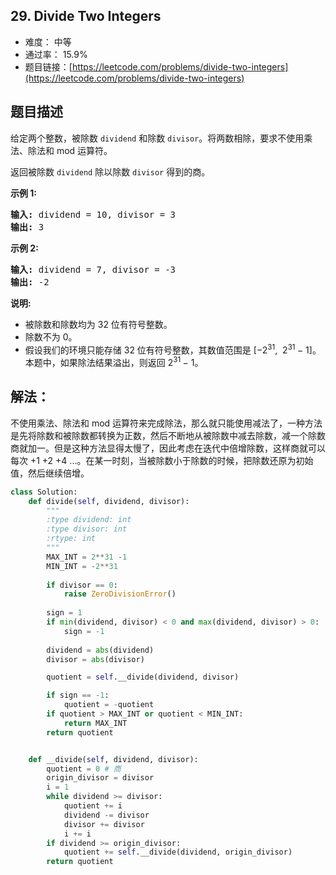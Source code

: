 ## 29. Divide Two Integers

- 难度： 中等
- 通过率： 15.9%
- 题目链接：[https://leetcode.com/problems/divide-two-integers](https://leetcode.com/problems/divide-two-integers)


## 题目描述

<p>给定两个整数，被除数&nbsp;<code>dividend</code>&nbsp;和除数&nbsp;<code>divisor</code>。将两数相除，要求不使用乘法、除法和 mod 运算符。</p>

<p>返回被除数&nbsp;<code>dividend</code>&nbsp;除以除数&nbsp;<code>divisor</code>&nbsp;得到的商。</p>

<p><strong>示例&nbsp;1:</strong></p>

<pre><strong>输入:</strong> dividend = 10, divisor = 3
<strong>输出:</strong> 3</pre>

<p><strong>示例&nbsp;2:</strong></p>

<pre><strong>输入:</strong> dividend = 7, divisor = -3
<strong>输出:</strong> -2</pre>

<p><strong>说明:</strong></p>

<ul>
	<li>被除数和除数均为 32 位有符号整数。</li>
	<li>除数不为&nbsp;0。</li>
	<li>假设我们的环境只能存储 32 位有符号整数，其数值范围是 [&minus;2<sup>31</sup>,&nbsp; 2<sup>31&nbsp;</sup>&minus; 1]。本题中，如果除法结果溢出，则返回 2<sup>31&nbsp;</sup>&minus; 1。</li>
</ul>


## 解法：

不使用乘法、除法和 mod 运算符来完成除法，那么就只能使用减法了，一种方法是先将除数和被除数都转换为正数，然后不断地从被除数中减去除数，减一个除数商就加一。但是这种方法显得太慢了，因此考虑在迭代中倍增除数，这样商就可以每次 +1 +2 +4 ...。在某一时刻，当被除数小于除数的时候，把除数还原为初始值，然后继续倍增。

```python
class Solution:
    def divide(self, dividend, divisor):
        """
        :type dividend: int
        :type divisor: int
        :rtype: int
        """
        MAX_INT = 2**31 -1
        MIN_INT = -2**31
        
        if divisor == 0:
            raise ZeroDivisionError()
        
        sign = 1
        if min(dividend, divisor) < 0 and max(dividend, divisor) > 0:
            sign = -1
        
        dividend = abs(dividend)
        divisor = abs(divisor)

        quotient = self.__divide(dividend, divisor)

        if sign == -1:
            quotient = -quotient
        if quotient > MAX_INT or quotient < MIN_INT:
            return MAX_INT
        return quotient


    def __divide(self, dividend, divisor):
        quotient = 0 # 商    
        origin_divisor = divisor
        i = 1
        while dividend >= divisor:
            quotient += i
            dividend -= divisor
            divisor += divisor
            i += i
        if dividend >= origin_divisor:
            quotient += self.__divide(dividend, origin_divisor)
        return quotient
```